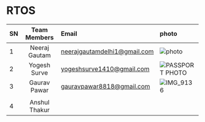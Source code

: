 # RTOS

|SN| Team Members | Email | photo |
|:---|:----:|:---| :---- | 
| 1|Neeraj Gautam| neerajgautamdelhi1@gmail.com | ![photo](https://user-images.githubusercontent.com/98866993/159467383-85bdff2a-0f9e-4493-aa8c-18982fafa74a.JPG) |
|2|Yogesh Surve| yogeshsurve1410@gmail.com | ![PASSPORT PHOTO](https://user-images.githubusercontent.com/83902823/159483435-f2dad295-f182-4bd7-a335-38136e469546.jpg)   |
|3|Gaurav Pawar| gauravpawar8818@gmail.com | ![IMG_9136](https://user-images.githubusercontent.com/57553580/168004168-1fdefd09-6aed-47e2-89cf-b516397af15f.JPG)
    |
|4|Anshul Thakur|       |     |


